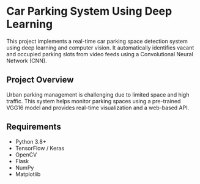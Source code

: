 # Car Parking System Using Deep Learning

This project implements a real-time car parking space detection system using deep learning and computer vision. It automatically identifies vacant and occupied parking slots from video feeds using a Convolutional Neural Network (CNN).

## Project Overview

Urban parking management is challenging due to limited space and high traffic. This system helps monitor parking spaces using a pre-trained VGG16 model and provides real-time visualization and a web-based API.

## Requirements

- Python 3.8+
- TensorFlow / Keras
- OpenCV
- Flask
- NumPy
- Matplotlib
